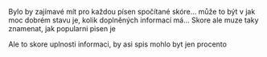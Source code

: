 Bylo by zajímavé mít pro každou písen spočítané skóre... může to být v jak moc dobrém stavu je, kolik doplněných informací má... 
Skore ale muze taky znamenat, jak popularni pisen je

Ale to skore uplnosti informaci, by asi spis mohlo byt jen procento